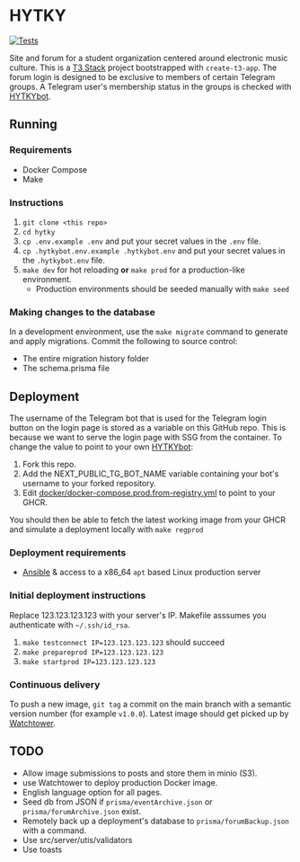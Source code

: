 # HYTKY

[![Tests](https://github.com/zeeket/hytky/actions/workflows/playwright.yml/badge.svg)](https://github.com/zeeket/hytky/actions/workflows/playwright.yml)

Site and forum for a student organization centered around electronic music culture. This is a [T3 Stack](https://create.t3.gg/) project bootstrapped with `create-t3-app`.
The forum login is designed to be exclusive to members of certain Telegram groups. A Telegram user's membership status in the groups is checked with [HYTKYbot](https://github.com/zeeket/HYTKYbot).

## Running

### Requirements

- Docker Compose
- Make

### Instructions

1. `git clone <this repo>`
2. `cd hytky`
3. `cp .env.example .env` and put your secret values in the `.env` file.
4. `cp .hytkybot.env.example .hytkybot.env` and put your secret values in the `.hytkybot.env` file.
5. `make dev` for hot reloading **or** `make prod` for a production-like environment.
   - Production environments should be seeded manually with `make seed`

### Making changes to the database

In a development environment, use the `make migrate` command to generate and apply migrations.
Commit the following to source control:

- The entire migration history folder
- The schema.prisma file

## Deployment

The username of the Telegram bot that is used for the Telegram login button on the login page is stored as a variable on this GitHub repo. This is because we want to serve the login page with SSG from the container.
To change the value to point to your own [HYTKYbot](https://github.com/zeeket/HYTKYbot):

1. Fork this repo.
2. Add the NEXT_PUBLIC_TG_BOT_NAME variable containing your bot's username to your forked repository.
3. Edit [docker/docker-compose.prod.from-registry.yml](docker/docker-compose.prod.from-registry.yml) to point to your GHCR.

You should then be able to fetch the latest working image from your GHCR and simulate a deployment locally with `make regprod`

### Deployment requirements

- [Ansible](https://github.com/ansible/ansible) & access to a x86_64 `apt` based Linux production server

### Initial deployment instructions

Replace 123.123.123.123 with your server's IP. Makefile asssumes you authenticate with `~/.ssh/id_rsa`.

1. `make testconnect IP=123.123.123.123` should succeed
2. `make prepareprod IP=123.123.123.123`
3. `make startprod IP=123.123.123.123`

### Continuous delivery

To push a new image, `git tag` a commit on the main branch with a semantic version number (for example `v1.0.0`).
Latest image should get picked up by [Watchtower](https://containrrr.dev/watchtower/).

## TODO

- Allow image submissions to posts and store them in minio (S3).
- use Watchtower to deploy production Docker image.
- English language option for all pages.
- Seed db from JSON if `prisma/eventArchive.json` or `prisma/forumArchive.json` exist.
- Remotely back up a deployment's database to `prisma/forumBackup.json` with a command.
- Use src/server/utis/validators
- Use toasts
